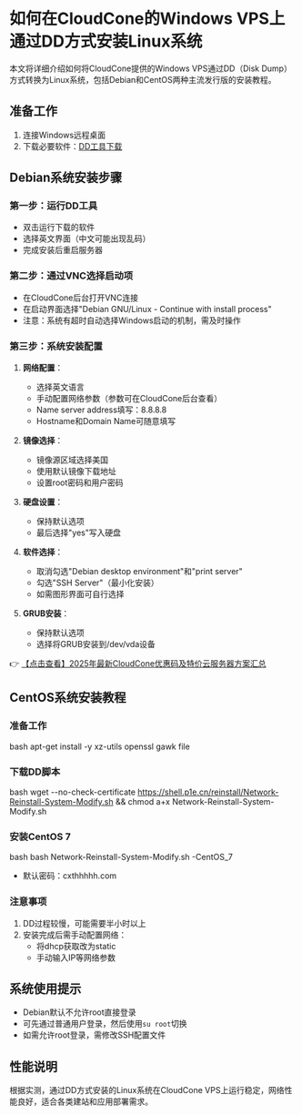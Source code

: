 # 如何在CloudCone的Windows VPS上通过DD方式安装Linux系统

本文将详细介绍如何将CloudCone提供的Windows VPS通过DD（Disk Dump）方式转换为Linux系统，包括Debian和CentOS两种主流发行版的安装教程。

## 准备工作

1. 连接Windows远程桌面
2. 下载必要软件：[DD工具下载](https://drive.google.com/file/d/1ZKnBTMWpf38FcvumaSawAdQXRoxSM9V6/view?usp=sharing)

## Debian系统安装步骤

### 第一步：运行DD工具
- 双击运行下载的软件
- 选择英文界面（中文可能出现乱码）
- 完成安装后重启服务器

### 第二步：通过VNC选择启动项
- 在CloudCone后台打开VNC连接
- 在启动界面选择"Debian GNU/Linux - Continue with install process"
- 注意：系统有超时自动选择Windows启动的机制，需及时操作

### 第三步：系统安装配置
1. **网络配置**：
   - 选择英文语言
   - 手动配置网络参数（参数可在CloudCone后台查看）
   - Name server address填写：8.8.8.8
   - Hostname和Domain Name可随意填写

2. **镜像选择**：
   - 镜像源区域选择美国
   - 使用默认镜像下载地址
   - 设置root密码和用户密码

3. **硬盘设置**：
   - 保持默认选项
   - 最后选择"yes"写入硬盘

4. **软件选择**：
   - 取消勾选"Debian desktop environment"和"print server"
   - 勾选"SSH Server"（最小化安装）
   - 如需图形界面可自行选择

5. **GRUB安装**：
   - 保持默认选项
   - 选择将GRUB安装到/dev/vda设备

👉 [【点击查看】2025年最新CloudCone优惠码及特价云服务器方案汇总](https://bit.ly/Cloudcone)

## CentOS系统安装教程

### 准备工作
bash
apt-get install -y xz-utils openssl gawk file

### 下载DD脚本
bash
wget --no-check-certificate https://shell.p1e.cn/reinstall/Network-Reinstall-System-Modify.sh && chmod a+x Network-Reinstall-System-Modify.sh

### 安装CentOS 7
bash
bash Network-Reinstall-System-Modify.sh -CentOS_7

- 默认密码：cxthhhhh.com

### 注意事项
1. DD过程较慢，可能需要半小时以上
2. 安装完成后需手动配置网络：
   - 将dhcp获取改为static
   - 手动输入IP等网络参数

## 系统使用提示
- Debian默认不允许root直接登录
- 可先通过普通用户登录，然后使用`su root`切换
- 如需允许root登录，需修改SSH配置文件

## 性能说明
根据实测，通过DD方式安装的Linux系统在CloudCone VPS上运行稳定，网络性能良好，适合各类建站和应用部署需求。